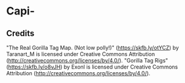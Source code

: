 # Capi-

## Credits
"The Real Gorilla Tag Map. (Not low polly!)" (<https://skfb.ly/otYCZ>) by Taranart_M is licensed under Creative Commons Attribution (<http://creativecommons.org/licenses/by/4.0/>).
"Gorilla Tag Rigs" (<https://skfb.ly/o8vJH>) by Exonl is licensed under Creative Commons Attribution (<http://creativecommons.org/licenses/by/4.0/>).
